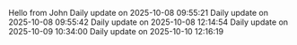 ﻿Hello from John
Daily update on 2025-10-08 09:55:21
Daily update on 2025-10-08 09:55:42
Daily update on 2025-10-08 12:14:54
Daily update on 2025-10-09 10:34:00
Daily update on 2025-10-10 12:16:19
